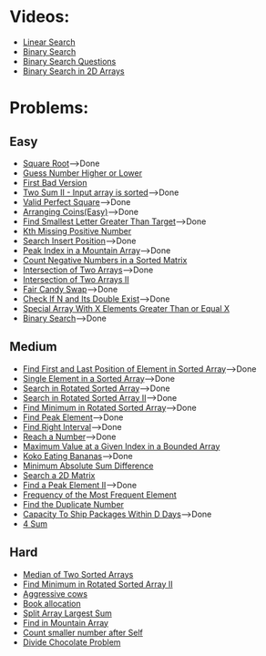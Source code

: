 # Videos:
- [Linear Search](https://youtu.be/_HRA37X8N_Q)
- [Binary Search](https://youtu.be/f6UU7V3szVw)
- [Binary Search Questions](https://youtu.be/W9QJ8HaRvJQ)
- [Binary Search in 2D Arrays](https://youtu.be/enI_KyGLYPo)

# Problems:

## Easy
- [Square Root](https://leetcode.com/problems/sqrtx/)-->Done
- [Guess Number Higher or Lower](https://leetcode.com/problems/guess-number-higher-or-lower/)
- [First Bad Version](https://leetcode.com/problems/first-bad-version/)
- [Two Sum II - Input array is sorted](https://leetcode.com/problems/two-sum-ii-input-array-is-sorted/)-->Done
- [Valid Perfect Square](https://leetcode.com/problems/valid-perfect-square/)-->Done
- [Arranging Coins(Easy)](https://leetcode.com/problems/arranging-coins/)-->Done
- [Find Smallest Letter Greater Than Target](https://leetcode.com/problems/find-smallest-letter-greater-than-target/)-->Done
- [Kth Missing Positive Number](https://leetcode.com/problems/kth-missing-positive-number/)
- [Search Insert Position](https://leetcode.com/problems/search-insert-position/)-->Done
- [Peak Index in a Mountain Array](https://leetcode.com/problems/peak-index-in-a-mountain-array/)-->Done
- [Count Negative Numbers in a Sorted Matrix](https://leetcode.com/problems/count-negative-numbers-in-a-sorted-matrix/)
- [Intersection of Two Arrays](https://leetcode.com/problems/intersection-of-two-arrays/)-->Done
- [Intersection of Two Arrays II](https://leetcode.com/problems/intersection-of-two-arrays-ii/)
- [Fair Candy Swap](https://leetcode.com/problems/fair-candy-swap/)-->Done
- [Check If N and Its Double Exist](https://leetcode.com/problems/check-if-n-and-its-double-exist/)-->Done
- [Special Array With X Elements Greater Than or Equal X](https://leetcode.com/problems/special-array-with-x-elements-greater-than-or-equal-x/)
- [Binary Search](https://leetcode.com/problems/binary-search/)-->Done

## Medium
- [Find First and Last Position of Element in Sorted Array](https://leetcode.com/problems/find-first-and-last-position-of-element-in-sorted-array/)-->Done
- [Single Element in a Sorted Array](https://leetcode.com/problems/single-element-in-a-sorted-array/)-->Done
- [Search in Rotated Sorted Array](https://leetcode.com/problems/search-in-rotated-sorted-array/)-->Done
- [Search in Rotated Sorted Array II](https://leetcode.com/problems/search-in-rotated-sorted-array-ii/)-->Done
- [Find Minimum in Rotated Sorted Array](https://leetcode.com/problems/find-minimum-in-rotated-sorted-array/)-->Done 
- [Find Peak Element](https://leetcode.com/problems/find-peak-element/)-->Done
- [Find Right Interval](https://leetcode.com/problems/find-right-interval/)-->Done
- [Reach a Number](https://leetcode.com/problems/reach-a-number/)-->Done
- [Maximum Value at a Given Index in a Bounded Array](https://leetcode.com/problems/maximum-value-at-a-given-index-in-a-bounded-array/)
- [Koko Eating Bananas](https://leetcode.com/problems/koko-eating-bananas/)-->Done
- [Minimum Absolute Sum Difference](https://leetcode.com/problems/minimum-absolute-sum-difference/)
- [Search a 2D Matrix](https://leetcode.com/problems/search-a-2d-matrix/)
- [Find a Peak Element II](https://leetcode.com/problems/find-a-peak-element-ii/)-->Done
- [Frequency of the Most Frequent Element](https://leetcode.com/problems/frequency-of-the-most-frequent-element/)
- [Find the Duplicate Number](https://leetcode.com/problems/find-the-duplicate-number/)
- [Capacity To Ship Packages Within D Days](https://leetcode.com/problems/capacity-to-ship-packages-within-d-days/)-->Done
- [4 Sum](https://leetcode.com/problems/4sum/)

## Hard
- [Median of Two Sorted Arrays](https://leetcode.com/problems/median-of-two-sorted-arrays/)
- [Find Minimum in Rotated Sorted Array II](https://leetcode.com/problems/find-minimum-in-rotated-sorted-array-ii/)
- [Aggressive cows](https://www.spoj.com/problems/AGGRCOW/)
- [Book allocation](https://www.geeksforgeeks.org/allocate-minimum-number-pages/)
- [Split Array Largest Sum](https://leetcode.com/problems/split-array-largest-sum/)
- [Find in Mountain Array](https://leetcode.com/problems/find-in-mountain-array/)
- [Count smaller number after Self](https://leetcode.com/problems/count-of-smaller-numbers-after-self/)
- [Divide Chocolate Problem](https://curiouschild.github.io/leetcode/2019/06/21/divide-chocolate.html)
